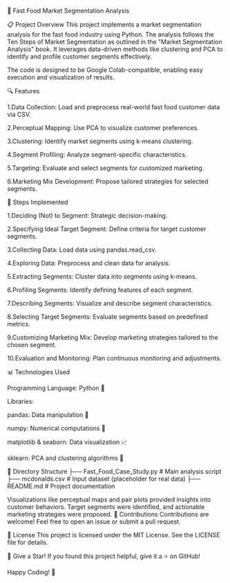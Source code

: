 🍔 Fast Food Market Segmentation Analysis

📋 Project Overview
This project implements a market segmentation analysis for the fast food industry using Python. The analysis follows the Ten Steps of Market Segmentation as outlined in the "Market Segmentation Analysis" book. It leverages data-driven methods like clustering and PCA to identify and profile customer segments effectively.

The code is designed to be Google Colab-compatible, enabling easy execution and visualization of results.

🔍 Features

1.Data Collection: Load and preprocess real-world fast food customer data via CSV.

2.Perceptual Mapping: Use PCA to visualize customer preferences.

3.Clustering: Identify market segments using k-means clustering.

4.Segment Profiling: Analyze segment-specific characteristics.

5.Targeting: Evaluate and select segments for customized marketing.

6.Marketing Mix Development: Propose tailored strategies for selected segments.

🚀 Steps Implemented

1.Deciding (Not) to Segment: Strategic decision-making.

2.Specifying Ideal Target Segment: Define criteria for target customer segments.

3.Collecting Data: Load data using pandas.read_csv.

4.Exploring Data: Preprocess and clean data for analysis.

5.Extracting Segments: Cluster data into segments using k-means.

6.Profiling Segments: Identify defining features of each segment.

7.Describing Segments: Visualize and describe segment characteristics.

8.Selecting Target Segments: Evaluate segments based on predefined metrics.

9.Customizing Marketing Mix: Develop marketing strategies tailored to the chosen segment.

10.Evaluation and Monitoring: Plan continuous monitoring and adjustments.

📊 Technologies Used

Programming Language: Python 🐍

Libraries:

pandas: Data manipulation 📂

numpy: Numerical computations 🔢


matplotlib & seaborn: Data visualization 📈

sklearn: PCA and clustering algorithms 🤖

📂 Directory Structure
├── Fast_Food_Case_Study.py  # Main analysis script
├── mcdonalds.csv            # Input dataset (placeholder for real data)
├── README.md                # Project documentation

Visualizations like perceptual maps and pair plots provided insights into customer behaviors.
Target segments were identified, and actionable marketing strategies were proposed.
🤝 Contributions
Contributions are welcome! Feel free to open an issue or submit a pull request.

📄 License
This project is licensed under the MIT License. See the LICENSE file for details.

🌟 Give a Star!
If you found this project helpful, give it a ⭐ on GitHub!

Happy Coding! 🎉
